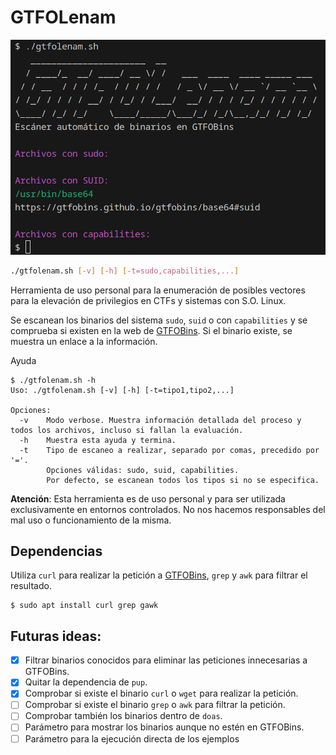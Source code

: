 # GTFOLenam

![GTFOLenam execution](image.png)

```bash
./gtfolenam.sh [-v] [-h] [-t=sudo,capabilities,...]
```

Herramienta de uso personal para la enumeración de posibles vectores para la elevación de privilegios en CTFs y sistemas con S.O. Linux.

Se escanean los binarios del sistema `sudo`, `suid` o con `capabilities` y se comprueba si existen en la web de [GTFOBins](https://gtfobins.github.io/). Si el binario existe, se muestra un enlace a la información.

Ayuda
```
$ ./gtfolenam.sh -h
Uso: ./gtfolenam.sh [-v] [-h] [-t=tipo1,tipo2,...]

Opciones:
  -v    Modo verbose. Muestra información detallada del proceso y todos los archivos, incluso si fallan la evaluación.
  -h    Muestra esta ayuda y termina.
  -t    Tipo de escaneo a realizar, separado por comas, precedido por '='.
        Opciones válidas: sudo, suid, capabilities.
        Por defecto, se escanean todos los tipos si no se especifica.
```

**Atención**: Esta herramienta es de uso personal y para ser utilizada exclusivamente en entornos controlados. No nos hacemos responsables del mal uso o funcionamiento de la misma.

## Dependencias

Utiliza `curl` para realizar la petición a [GTFOBins](https://gtfobins.github.io/), `grep` y `awk` para filtrar el resultado.

```
$ sudo apt install curl grep gawk
``` 

## Futuras ideas:
- [x] Filtrar binarios conocidos para eliminar las peticiones innecesarias a GTFOBins.
- [x] Quitar la dependencia de `pup`.
- [x] Comprobar si existe el binario `curl` o `wget` para realizar la petición.
- [ ] Comprobar si existe el binario `grep` o `awk` para filtrar la petición.
- [ ] Comprobar también los binarios dentro de `doas`.
- [ ] Parámetro para mostrar los binarios aunque no estén en GTFOBins.
- [ ] Parámetro para la ejecución directa de los ejemplos

